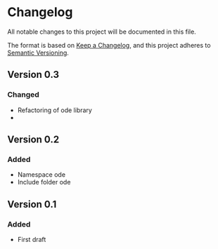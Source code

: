 # Changelog
All notable changes to this project will be documented in this file.
 
The format is based on [Keep a Changelog](https://keepachangelog.com/en/1.0.0/),
and this project adheres to [Semantic Versioning](https://semver.org/spec/v2.0.0.html).

## Version 0.3

### Changed
- Refactoring of ode library
- 
## Version 0.2

### Added
- Namespace ode
- Include folder ode

## Version 0.1

### Added
- First draft

